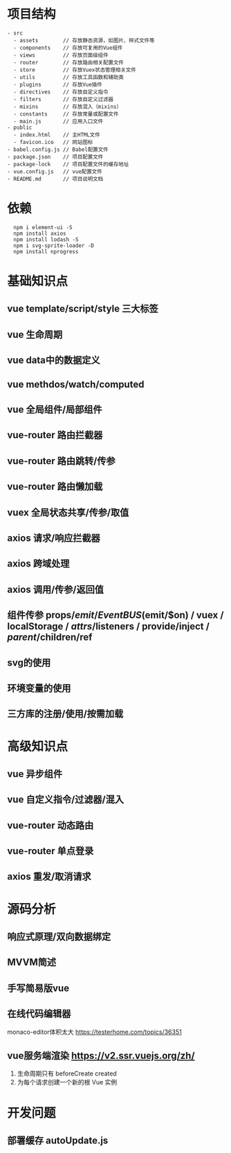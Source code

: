# 项目结构
```
- src
  - assets        // 存放静态资源，如图片、样式文件等
  - components    // 存放可复用的Vue组件
  - views         // 存放页面级组件
  - router        // 存放路由相关配置文件
  - store         // 存放Vuex状态管理相关文件
  - utils         // 存放工具函数和辅助类
  - plugins       // 存放Vue插件
  - directives    // 存放自定义指令
  - filters       // 存放自定义过滤器
  - mixins        // 存放混入（mixins）
  - constants     // 存放常量或配置文件
  - main.js       // 应用入口文件
- public
  - index.html    // 主HTML文件
  - favicon.ico   // 网站图标
- babel.config.js // Babel配置文件
- package.json    // 项目配置文件
- package-lock    // 项目配置文件的缓存地址
- vue.config.js   // vue配置文件
- README.md       // 项目说明文档

```
# 依赖
```shell
  npm i element-ui -S
  npm install axios
  npm install lodash -S
  npm i svg-sprite-loader -D
  npm install nprogress
```
# 基础知识点
## vue        template/script/style 三大标签
## vue        生命周期
## vue        data中的数据定义
## vue        methdos/watch/computed
## vue        全局组件/局部组件
## vue-router 路由拦截器
## vue-router 路由跳转/传参
## vue-router 路由懒加载
## vuex       全局状态共享/传参/取值
## axios      请求/响应拦截器
## axios      跨域处理
## axios      调用/传参/返回值
## 组件传参   props/$emit / EventBUS($emit/$on) / vuex / localStorage / $attrs/$listeners / provide/inject / $parent/$children/ref
## svg的使用
## 环境变量的使用
## 三方库的注册/使用/按需加载
# 高级知识点
## vue        异步组件
## vue        自定义指令/过滤器/混入
## vue-router 动态路由
## vue-router 单点登录
## axios      重发/取消请求
# 源码分析
## 响应式原理/双向数据绑定
## MVVM简述
## 手写简易版vue

## 在线代码编辑器
  monaco-editor体积太大   https://testerhome.com/topics/36351

## vue服务端渲染 https://v2.ssr.vuejs.org/zh/
  1. 生命周期只有 beforeCreate created 
  2. 为每个请求创建一个新的根 Vue 实例

# 开发问题
## 部署缓存 autoUpdate.js